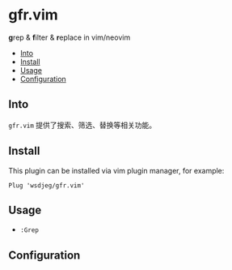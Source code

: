 # gfr.vim

**g**rep & **f**ilter & **r**eplace in vim/neovim


<!-- vim-markdown-toc GFM -->

- [Into](#into)
- [Install](#install)
- [Usage](#usage)
- [Configuration](#configuration)

<!-- vim-markdown-toc -->

## Into

`gfr.vim` 提供了搜索、筛选、替换等相关功能。

## Install

This plugin can be installed via vim plugin manager, for example:


```
Plug 'wsdjeg/gfr.vim'
```

## Usage

- `:Grep`

## Configuration

```lua

```

